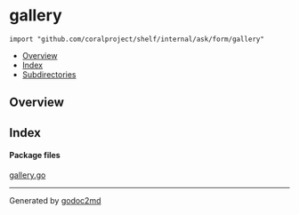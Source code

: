 

# gallery
`import "github.com/coralproject/shelf/internal/ask/form/gallery"`

* [Overview](#pkg-overview)
* [Index](#pkg-index)
* [Subdirectories](#pkg-subdirectories)

## <a name="pkg-overview">Overview</a>



## <a name="pkg-index">Index</a>


#### <a name="pkg-files">Package files</a>
[gallery.go](/src/github.com/coralproject/shelf/internal/ask/form/gallery/gallery.go) 










- - -
Generated by [godoc2md](http://godoc.org/github.com/davecheney/godoc2md)
